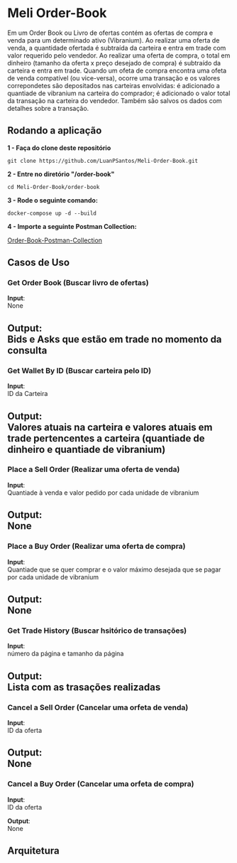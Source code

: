 # Meli Order-Book

Em um Order Book ou Livro de ofertas contém as ofertas de compra e venda para um determinado ativo (Vibranium).
Ao realizar uma oferta de venda, a quantidade ofertada é subtraída da carteira e entra em trade com valor requerido pelo vendedor.
Ao realizar uma oferta de compra, o total em dinheiro (tamanho da oferta x preço desejado de compra) é subtraído da carteira e entra em trade.
Quando um ofeta de compra encontra uma ofeta de venda compatível (ou vice-versa), ocorre uma transação e os valores correpondetes são depositados nas carteiras envolvidas:
é adicionado a quantiade de vibranium na carteira do comprador; é adicionado o valor total da transação na carteira do vendedor. Também são salvos os dados com detalhes sobre a transação.

## Rodando a aplicação

**1 - Faça do clone deste repositório**  

``
git clone https://github.com/LuanPSantos/Meli-Order-Book.git
``

**2 - Entre no diretório "/order-book"** 

``
cd Meli-Order-Book/order-book
``

**3 - Rode o seguinte comando:**  

``
docker-compose up -d --build
``

**4 - Importe a seguinte Postman Collection:**  

[Order-Book-Postman-Collection](https://github.com/LuanPSantos/Meli-Order-Book/blob/main/postman/Order%20Book.postman_collection.json)

## Casos de Uso

### Get Order Book (Buscar livro de ofertas)
**Input**:  
None  

**Output**:  
Bids e Asks que estão em trade no momento da consulta
---
### Get Wallet By ID (Buscar carteira pelo ID)
**Input**:  
ID da Carteira

**Output**:  
Valores atuais na carteira e valores atuais em trade pertencentes a carteira (quantiade de dinheiro e quantiade de vibranium)
---
### Place a Sell Order (Realizar uma oferta de venda)
**Input**:  
Quantiade à venda e valor pedido por cada unidade de vibranium

**Output**:  
None
---
### Place a Buy Order (Realizar uma oferta de compra)
**Input**:  
Quantiade que se quer comprar e o valor máximo desejada que se pagar por cada unidade de vibranium

**Output**:  
None
---
### Get Trade History (Buscar hsitórico de transações)
**Input**:  
número da página e tamanho da página

**Output**:  
Lista com as trasações realizadas
---
### Cancel a Sell Order (Cancelar uma orfeta de venda)
**Input**:  
ID da oferta

**Output**:  
None
---
### Cancel a Buy Order (Cancelar uma orfeta de compra)
**Input**:  
ID da oferta

**Output**:  
None

## Arquitetura
